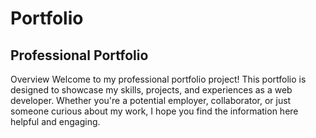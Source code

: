 # Portfolio
## Professional Portfolio
Overview
Welcome to my professional portfolio project! This portfolio is designed to showcase my skills, projects, and experiences as a web developer. Whether you're a potential employer, collaborator, or just someone curious about my work, I hope you find the information here helpful and engaging.